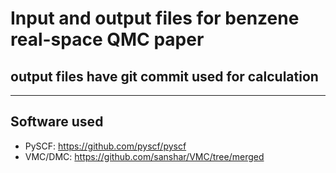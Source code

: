 # Input and output files for benzene real-space QMC paper
## output files have git commit used for calculation

---
## Software used
- PySCF: https://github.com/pyscf/pyscf
- VMC/DMC: https://github.com/sanshar/VMC/tree/merged
